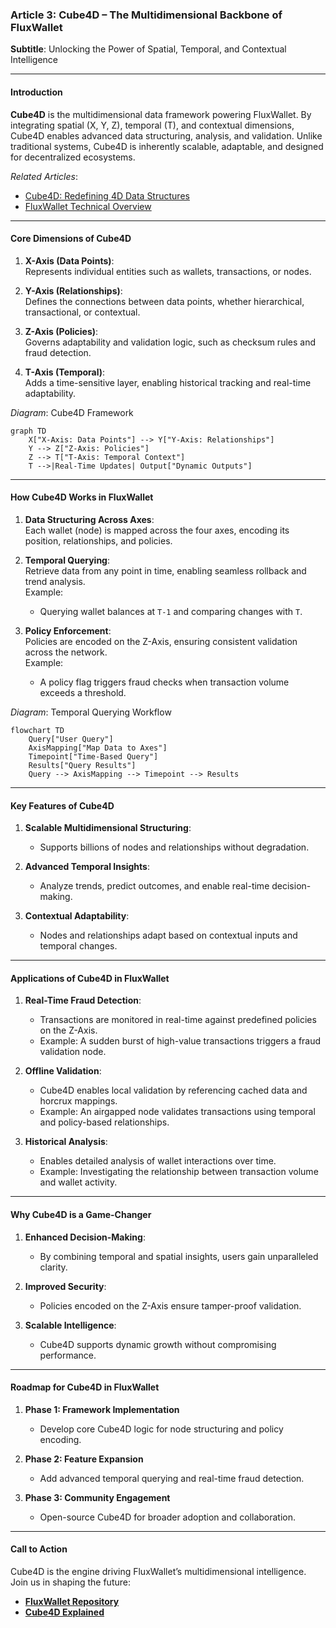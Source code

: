 ### **Article 3: Cube4D – The Multidimensional Backbone of FluxWallet**  
**Subtitle**: Unlocking the Power of Spatial, Temporal, and Contextual Intelligence

---

#### **Introduction**  
**Cube4D** is the multidimensional data framework powering FluxWallet. By integrating spatial (X, Y, Z), temporal (T), and contextual dimensions, Cube4D enables advanced data structuring, analysis, and validation. Unlike traditional systems, Cube4D is inherently scalable, adaptable, and designed for decentralized ecosystems.

*Related Articles*:  
- [Cube4D: Redefining 4D Data Structures](https://medium.com/@callummaystone/cube4d-redefining-4d-data-structures-7e2d1f3c8e4e)  
- [FluxWallet Technical Overview](https://medium.com/@callummaystone/fluxwallet-technical-overview-34e7f1c7d89a)  

---

#### **Core Dimensions of Cube4D**  

1. **X-Axis (Data Points)**:  
   Represents individual entities such as wallets, transactions, or nodes.  

2. **Y-Axis (Relationships)**:  
   Defines the connections between data points, whether hierarchical, transactional, or contextual.  

3. **Z-Axis (Policies)**:  
   Governs adaptability and validation logic, such as checksum rules and fraud detection.  

4. **T-Axis (Temporal)**:  
   Adds a time-sensitive layer, enabling historical tracking and real-time adaptability.  

*Diagram*: Cube4D Framework  
```mermaid
graph TD
    X["X-Axis: Data Points"] --> Y["Y-Axis: Relationships"]
    Y --> Z["Z-Axis: Policies"]
    Z --> T["T-Axis: Temporal Context"]
    T -->|Real-Time Updates| Output["Dynamic Outputs"]
```

---

#### **How Cube4D Works in FluxWallet**  

1. **Data Structuring Across Axes**:  
   Each wallet (node) is mapped across the four axes, encoding its position, relationships, and policies.  

2. **Temporal Querying**:  
   Retrieve data from any point in time, enabling seamless rollback and trend analysis.  
   Example:  
   - Querying wallet balances at `T-1` and comparing changes with `T`.  

3. **Policy Enforcement**:  
   Policies are encoded on the Z-Axis, ensuring consistent validation across the network.  
   Example:  
   - A policy flag triggers fraud checks when transaction volume exceeds a threshold.  

*Diagram*: Temporal Querying Workflow  
```mermaid
flowchart TD
    Query["User Query"]
    AxisMapping["Map Data to Axes"]
    Timepoint["Time-Based Query"]
    Results["Query Results"]
    Query --> AxisMapping --> Timepoint --> Results
```

---

#### **Key Features of Cube4D**  

1. **Scalable Multidimensional Structuring**:  
   - Supports billions of nodes and relationships without degradation.  

2. **Advanced Temporal Insights**:  
   - Analyze trends, predict outcomes, and enable real-time decision-making.  

3. **Contextual Adaptability**:  
   - Nodes and relationships adapt based on contextual inputs and temporal changes.  

---

#### **Applications of Cube4D in FluxWallet**  

1. **Real-Time Fraud Detection**:  
   - Transactions are monitored in real-time against predefined policies on the Z-Axis.  
   - Example: A sudden burst of high-value transactions triggers a fraud validation node.  

2. **Offline Validation**:  
   - Cube4D enables local validation by referencing cached data and horcrux mappings.  
   - Example: An airgapped node validates transactions using temporal and policy-based relationships.  

3. **Historical Analysis**:  
   - Enables detailed analysis of wallet interactions over time.  
   - Example: Investigating the relationship between transaction volume and wallet activity.  

---

#### **Why Cube4D is a Game-Changer**  

1. **Enhanced Decision-Making**:  
   - By combining temporal and spatial insights, users gain unparalleled clarity.  

2. **Improved Security**:  
   - Policies encoded on the Z-Axis ensure tamper-proof validation.  

3. **Scalable Intelligence**:  
   - Cube4D supports dynamic growth without compromising performance.  

---

#### **Roadmap for Cube4D in FluxWallet**  

1. **Phase 1: Framework Implementation**  
   - Develop core Cube4D logic for node structuring and policy encoding.  

2. **Phase 2: Feature Expansion**  
   - Add advanced temporal querying and real-time fraud detection.  

3. **Phase 3: Community Engagement**  
   - Open-source Cube4D for broader adoption and collaboration.  

---

#### **Call to Action**  
Cube4D is the engine driving FluxWallet’s multidimensional intelligence. Join us in shaping the future:  
- **[FluxWallet Repository](https://github.com/ConicuConsulting/FluxWallet)**  
- **[Cube4D Explained](https://medium.com/@callummaystone/cube4d-redefining-4d-data-structures-7e2d1f3c8e4e)**  
